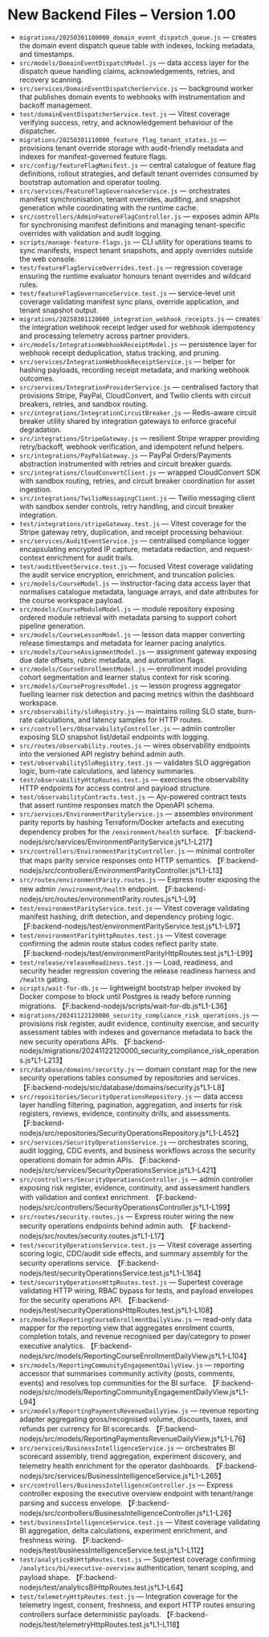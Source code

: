 # New Backend Files – Version 1.00

- `migrations/20250301100000_domain_event_dispatch_queue.js` — creates the domain event dispatch queue table with indexes, locking metadata, and timestamps.
- `src/models/DomainEventDispatchModel.js` — data access layer for the dispatch queue handling claims, acknowledgements, retries, and recovery scanning.
- `src/services/DomainEventDispatcherService.js` — background worker that publishes domain events to webhooks with instrumentation and backoff management.
- `test/domainEventDispatcherService.test.js` — Vitest coverage verifying success, retry, and acknowledgement behaviour of the dispatcher.
- `migrations/20250301110000_feature_flag_tenant_states.js` — provisions tenant override storage with audit-friendly metadata and indexes for manifest-governed feature flags.
- `src/config/featureFlagManifest.js` — central catalogue of feature flag definitions, rollout strategies, and default tenant overrides consumed by bootstrap automation and operator tooling.
- `src/services/FeatureFlagGovernanceService.js` — orchestrates manifest synchronisation, tenant overrides, auditing, and snapshot generation while coordinating with the runtime cache.
- `src/controllers/AdminFeatureFlagController.js` — exposes admin APIs for synchronising manifest definitions and managing tenant-specific overrides with validation and audit logging.
- `scripts/manage-feature-flags.js` — CLI utility for operations teams to sync manifests, inspect tenant snapshots, and apply overrides outside the web console.
- `test/featureFlagServiceOverrides.test.js` — regression coverage ensuring the runtime evaluator honours tenant overrides and wildcard rules.
- `test/featureFlagGovernanceService.test.js` — service-level unit coverage validating manifest sync plans, override application, and tenant snapshot output.
- `migrations/20250301120000_integration_webhook_receipts.js` — creates the integration webhook receipt ledger used for webhook idempotency and processing telemetry across partner providers.
- `src/models/IntegrationWebhookReceiptModel.js` — persistence layer for webhook receipt deduplication, status tracking, and pruning.
- `src/services/IntegrationWebhookReceiptService.js` — helper for hashing payloads, recording receipt metadata, and marking webhook outcomes.
- `src/services/IntegrationProviderService.js` — centralised factory that provisions Stripe, PayPal, CloudConvert, and Twilio clients with circuit breakers, retries, and sandbox routing.
- `src/integrations/IntegrationCircuitBreaker.js` — Redis-aware circuit breaker utility shared by integration gateways to enforce graceful degradation.
- `src/integrations/StripeGateway.js` — resilient Stripe wrapper providing retry/backoff, webhook verification, and idempotent refund helpers.
- `src/integrations/PayPalGateway.js` — PayPal Orders/Payments abstraction instrumented with retries and circuit breaker guards.
- `src/integrations/CloudConvertClient.js` — wrapped CloudConvert SDK with sandbox routing, retries, and circuit breaker coordination for asset ingestion.
- `src/integrations/TwilioMessagingClient.js` — Twilio messaging client with sandbox sender controls, retry handling, and circuit breaker integration.
- `test/integrations/stripeGateway.test.js` — Vitest coverage for the Stripe gateway retry, duplication, and receipt processing behaviour.
- `src/services/AuditEventService.js` — centralised compliance logger encapsulating encrypted IP capture, metadata redaction, and request-context enrichment for audit trails.
- `test/auditEventService.test.js` — focused Vitest coverage validating the audit service encryption, enrichment, and truncation policies.
- `src/models/CourseModel.js` — instructor-facing data access layer that normalises catalogue metadata, language arrays, and date
  attributes for the course workspace payload.
- `src/models/CourseModuleModel.js` — module repository exposing ordered module retrieval with metadata parsing to support cohort
  pipeline generation.
- `src/models/CourseLessonModel.js` — lesson data mapper converting release timestamps and metadata for learner pacing analytics.
- `src/models/CourseAssignmentModel.js` — assignment gateway exposing due date offsets, rubric metadata, and automation flags.
- `src/models/CourseEnrollmentModel.js` — enrollment model providing cohort segmentation and learner status context for risk scoring.
- `src/models/CourseProgressModel.js` — lesson progress aggregator fuelling learner risk detection and pacing metrics within the
  dashboard workspace.
- `src/observability/sloRegistry.js` — maintains rolling SLO state, burn-rate calculations, and latency samples for HTTP routes.
- `src/controllers/ObservabilityController.js` — admin controller exposing SLO snapshot list/detail endpoints with logging.
- `src/routes/observability.routes.js` — wires observability endpoints into the versioned API registry behind admin auth.
- `test/observabilitySloRegistry.test.js` — validates SLO aggregation logic, burn-rate calculations, and latency summaries.
- `test/observabilityHttpRoutes.test.js` — exercises the observability HTTP endpoints for access control and payload structure.
- `test/observabilityContracts.test.js` — Ajv-powered contract tests that assert runtime responses match the OpenAPI schema.
- `src/services/EnvironmentParityService.js` — assembles environment parity reports by hashing Terraform/Docker artefacts and executing dependency probes for the `/environment/health` surface. 【F:backend-nodejs/src/services/EnvironmentParityService.js†L1-L217】
- `src/controllers/EnvironmentParityController.js` — minimal controller that maps parity service responses onto HTTP semantics. 【F:backend-nodejs/src/controllers/EnvironmentParityController.js†L1-L13】
- `src/routes/environmentParity.routes.js` — Express router exposing the new admin `/environment/health` endpoint. 【F:backend-nodejs/src/routes/environmentParity.routes.js†L1-L9】
- `test/environmentParityService.test.js` — Vitest coverage validating manifest hashing, drift detection, and dependency probing logic. 【F:backend-nodejs/test/environmentParityService.test.js†L1-L97】
- `test/environmentParityHttpRoutes.test.js` — Vitest coverage confirming the admin route status codes reflect parity state. 【F:backend-nodejs/test/environmentParityHttpRoutes.test.js†L1-L99】
- `test/release/releaseReadiness.test.js` — Load, readiness, and security header regression covering the release readiness harness and `/health` gating.
- `scripts/wait-for-db.js` — lightweight bootstrap helper invoked by Docker compose to block until Postgres is ready before running migrations. 【F:backend-nodejs/scripts/wait-for-db.js†L1-L36】
- `migrations/20241122120000_security_compliance_risk_operations.js` — provisions risk register, audit evidence, continuity exercise, and security assessment tables with indexes and governance metadata to back the new security operations APIs. 【F:backend-nodejs/migrations/20241122120000_security_compliance_risk_operations.js†L1-L213】
- `src/database/domains/security.js` — domain constant map for the new security operations tables consumed by repositories and services. 【F:backend-nodejs/src/database/domains/security.js†L1-L8】
- `src/repositories/SecurityOperationsRepository.js` — data access layer handling filtering, pagination, aggregation, and inserts for risk registers, reviews, evidence, continuity drills, and assessments. 【F:backend-nodejs/src/repositories/SecurityOperationsRepository.js†L1-L452】
- `src/services/SecurityOperationsService.js` — orchestrates scoring, audit logging, CDC events, and business workflows across the security operations domain for admin APIs. 【F:backend-nodejs/src/services/SecurityOperationsService.js†L1-L421】
- `src/controllers/SecurityOperationsController.js` — admin controller exposing risk register, evidence, continuity, and assessment handlers with validation and context enrichment. 【F:backend-nodejs/src/controllers/SecurityOperationsController.js†L1-L199】
- `src/routes/security.routes.js` — Express router wiring the new security operations endpoints behind admin auth. 【F:backend-nodejs/src/routes/security.routes.js†L1-L17】
- `test/securityOperationsService.test.js` — Vitest coverage asserting scoring logic, CDC/audit side effects, and summary assembly for the security operations service. 【F:backend-nodejs/test/securityOperationsService.test.js†L1-L164】
- `test/securityOperationsHttpRoutes.test.js` — Supertest coverage validating HTTP wiring, RBAC bypass for tests, and payload envelopes for the security operations API. 【F:backend-nodejs/test/securityOperationsHttpRoutes.test.js†L1-L108】
- `src/models/ReportingCourseEnrollmentDailyView.js` — read-only data mapper for the reporting view that aggregates enrolment counts, completion totals, and revenue recognised per day/category to power executive analytics. 【F:backend-nodejs/src/models/ReportingCourseEnrollmentDailyView.js†L1-L104】
- `src/models/ReportingCommunityEngagementDailyView.js` — reporting accessor that summarises community activity (posts, comments, events) and resolves top communities for the BI surface. 【F:backend-nodejs/src/models/ReportingCommunityEngagementDailyView.js†L1-L94】
- `src/models/ReportingPaymentsRevenueDailyView.js` — revenue reporting adapter aggregating gross/recognised volume, discounts, taxes, and refunds per currency for BI scorecards. 【F:backend-nodejs/src/models/ReportingPaymentsRevenueDailyView.js†L1-L76】
- `src/services/BusinessIntelligenceService.js` — orchestrates BI scorecard assembly, trend aggregation, experiment discovery, and telemetry health enrichment for the operator dashboards. 【F:backend-nodejs/src/services/BusinessIntelligenceService.js†L1-L265】
- `src/controllers/BusinessIntelligenceController.js` — Express controller exposing the executive overview endpoint with tenant/range parsing and success envelope. 【F:backend-nodejs/src/controllers/BusinessIntelligenceController.js†L1-L26】
- `test/businessIntelligenceService.test.js` — Vitest coverage validating BI aggregation, delta calculations, experiment enrichment, and freshness wiring. 【F:backend-nodejs/test/businessIntelligenceService.test.js†L1-L112】
- `test/analyticsBiHttpRoutes.test.js` — Supertest coverage confirming `/analytics/bi/executive-overview` authentication, tenant scoping, and payload shape. 【F:backend-nodejs/test/analyticsBiHttpRoutes.test.js†L1-L64】
- `test/telemetryHttpRoutes.test.js` — Integration coverage for the telemetry ingest, consent, freshness, and export HTTP routes ensuring controllers surface deterministic payloads. 【F:backend-nodejs/test/telemetryHttpRoutes.test.js†L1-L118】
